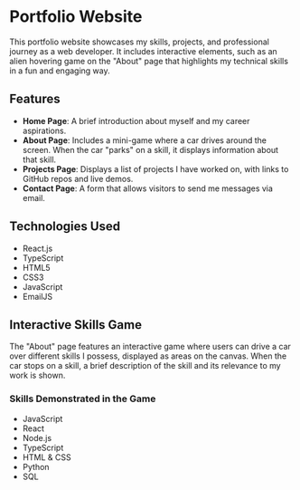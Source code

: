 # Portfolio Website

This portfolio website showcases my skills, projects, and professional journey as a web developer. It includes interactive elements, such as an alien hovering game on the "About" page that highlights my technical skills in a fun and engaging way.

## Features

- **Home Page**: A brief introduction about myself and my career aspirations.
- **About Page**: Includes a mini-game where a car drives around the screen. When the car "parks" on a skill, it displays information about that skill.
- **Projects Page**: Displays a list of projects I have worked on, with links to GitHub repos and live demos.
- **Contact Page**: A form that allows visitors to send me messages via email.

## Technologies Used

- React.js
- TypeScript
- HTML5
- CSS3
- JavaScript
- EmailJS

## Interactive Skills Game

The "About" page features an interactive game where users can drive a car over different skills I possess, displayed as areas on the canvas. When the car stops on a skill, a brief description of the skill and its relevance to my work is shown.

### Skills Demonstrated in the Game

- JavaScript
- React
- Node.js
- TypeScript
- HTML & CSS
- Python
- SQL


